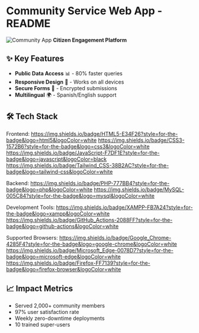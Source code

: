 # Community Service Web App - README

![Community App](https://img.shields.io/badge/Community-Service-success) **Citizen Engagement Platform**

## ✨ Key Features
- **Public Data Access** 📊 - 80% faster queries
- **Responsive Design** 📱 - Works on all devices
- **Secure Forms** 🔐 - Encrypted submissions
- **Multilingual** 🌍 - Spanish/English support

## 🛠️ Tech Stack
Frontend:
https://img.shields.io/badge/HTML5-E34F26?style=for-the-badge&logo=html5&logoColor=white
https://img.shields.io/badge/CSS3-1572B6?style=for-the-badge&logo=css3&logoColor=white
https://img.shields.io/badge/JavaScript-F7DF1E?style=for-the-badge&logo=javascript&logoColor=black
https://img.shields.io/badge/Tailwind_CSS-38B2AC?style=for-the-badge&logo=tailwind-css&logoColor=white

Backend:
https://img.shields.io/badge/PHP-777BB4?style=for-the-badge&logo=php&logoColor=white
https://img.shields.io/badge/MySQL-005C84?style=for-the-badge&logo=mysql&logoColor=white

Development Tools:
https://img.shields.io/badge/XAMPP-FB7A24?style=for-the-badge&logo=xampp&logoColor=white
https://img.shields.io/badge/GitHub_Actions-2088FF?style=for-the-badge&logo=github-actions&logoColor=white

Supported Browsers:
https://img.shields.io/badge/Google_Chrome-4285F4?style=for-the-badge&logo=google-chrome&logoColor=white
https://img.shields.io/badge/Microsoft_Edge-0078D7?style=for-the-badge&logo=microsoft-edge&logoColor=white
https://img.shields.io/badge/Firefox-FF7139?style=for-the-badge&logo=firefox-browser&logoColor=white

## 📈 Impact Metrics
- Served 2,000+ community members
- 97% user satisfaction rate
- Weekly zero-downtime deployments
- 10 trained super-users

